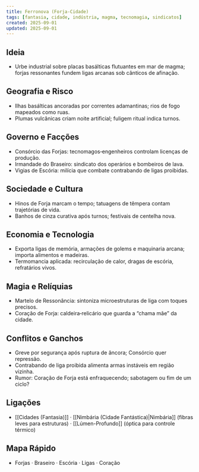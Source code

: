 ```yaml
---
title: Ferronova (Forja-Cidade)
tags: [fantasia, cidade, indústria, magma, tecnomagia, sindicatos]
created: 2025-09-01
updated: 2025-09-01
---
```


## Ideia
- Urbe industrial sobre placas basálticas flutuantes em mar de magma; forjas ressonantes fundem ligas arcanas sob cânticos de afinação.

## Geografia e Risco
- Ilhas basálticas ancoradas por correntes adamantinas; rios de fogo mapeados como ruas.
- Plumas vulcânicas criam noite artificial; fuligem ritual indica turnos.

## Governo e Facções
- Consórcio das Forjas: tecnomagos‑engenheiros controlam licenças de produção.
- Irmandade do Braseiro: sindicato dos operários e bombeiros de lava.
- Vigias de Escória: milícia que combate contrabando de ligas proibidas.

## Sociedade e Cultura
- Hinos de Forja marcam o tempo; tatuagens de têmpera contam trajetórias de vida.
- Banhos de cinza curativa após turnos; festivais de centelha nova.

## Economia e Tecnologia
- Exporta ligas de memória, armações de golems e maquinaria arcana; importa alimentos e madeiras.
- Termomancia aplicada: recirculação de calor, dragas de escória, refratários vivos.

## Magia e Relíquias
- Martelo de Ressonância: sintoniza microestruturas de liga com toques precisos.
- Coração de Forja: caldeira‑relicário que guarda a “chama mãe” da cidade.

## Conflitos e Ganchos
- Greve por segurança após ruptura de âncora; Consórcio quer repressão.
- Contrabando de liga proibida alimenta armas instáveis em região vizinha.
- Rumor: Coração de Forja está enfraquecendo; sabotagem ou fim de um ciclo?

## Ligações
- [[Cidades (Fantasia)]] · [[Nimbária (Cidade Fantástica)|Nimbária]] (fibras leves para estruturas) · [[Lúmen-Profundo]] (óptica para controle térmico)

## Mapa Rápido
- Forjas · Braseiro · Escória · Ligas · Coração
